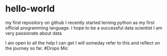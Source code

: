# hello-world
my first repository on github
I recently started lerning python as my first official programming language.
I hope to be a successful data scientist
I am very passionate about data

I am open to all the help I can get
I will someday refer to this and reflect on the journey so far.
#Drops Mic
